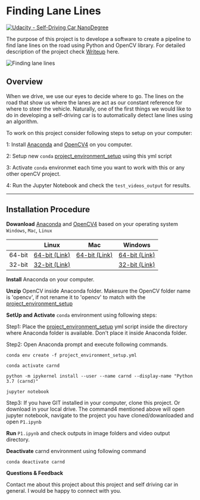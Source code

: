 # Finding Lane Lines
[![Udacity - Self-Driving Car NanoDegree](https://s3.amazonaws.com/udacity-sdc/github/shield-carnd.svg)](http://www.udacity.com/drive)

The purpose of this project is to develope a software to create a pipeline to find lane lines on the road using Python and OpenCV library. For detailed description of the project check [Writeup](https://github.com/snehalmparmar/CarND-LaneLines-P1/blob/master/Writeup.MD) here.

![Finding lane lines](https://github.com/snehalmparmar/CarND-LaneLines-P1/blob/master/Test_OutputVideoDir/solidWhiteRight.gif)

## Overview
When we drive, we use our eyes to decide where to go.  The lines on the road that show us where the lanes are act as our constant reference for where to steer the vehicle.  Naturally, one of the first things we would like to do in developing a self-driving car is to automatically detect lane lines using an algorithm.

To work on this project consider following steps to setup on your computer:

1: Install [Anaconda](https://www.anaconda.com/distribution/) and [OpenCV4](https://sourceforge.net/projects/opencvlibrary/files/4.1.1/opencv-4.1.1-vc14_vc15.exe/download) on you computer.

2: Setup new `conda` [project_environment_setup](https://github.com/snehalmparmar/CarND-LaneLines-P1/blob/master/project_environment_setup.yml) using this yml script

3: Activate `conda` environmet each time you want to work with this or any other openCV project.

4: Run the Jupyter Notebook and check the `test_videos_output` for results.

---

## Installation Procedure

**Dowanload** [Anaconda](https://www.anaconda.com/distribution/) and [OpenCV4](https://sourceforge.net/projects/opencvlibrary/files/4.1.1/opencv-4.1.1-vc14_vc15.exe/download) based on your operating system `Windows`, `Mac`, `Linux`

|        | Linux | Mac | Windows | 
|--------|-------|-----|---------|
| 64-bit | [64-bit (Link)][lin64] | [64-bit (Link)][mac64] | [64-bit (Link)][win64]
| 32-bit | [32-bit (Link)][lin32] |  | [32-bit (Link)][win32]

[win64]: https://www.anaconda.com/distribution/#windows
[win32]: https://www.anaconda.com/distribution/#windows
[mac64]: https://www.anaconda.com/distribution/#macos
[lin64]: https://www.anaconda.com/distribution/#linux
[lin32]: https://www.anaconda.com/distribution/#linux

**Install** Anaconda on your computer.

**Unzip** OpenCV inside Anaconda folder. Makesure the OpenCV folder name is 'opencv', if not rename it to 'opencv' to match with the [project_environment_setup](https://github.com/snehalmparmar/CarND-LaneLines-P1/blob/master/project_environment_setup.yml)

**SetUp and Activate** `conda` environment using following steps:

  Step1: Place the [project_environment_setup](https://github.com/snehalmparmar/CarND-LaneLines-P1/blob/master/project_environment_setup.yml) yml script inside the directory where Anaconda folder is available. Don't place it inside Anaconda folder.
  
  Step2: Open Anaconda prompt and execute following commands.
  
    conda env create -f project_environment_setup.yml
    
    conda activate carnd
    
    python -m ipykernel install --user --name carnd --display-name "Python 3.7 (carnd)"
    
    jupyter notebook
  
  Step3: If you have GIT installed in your computer, clone this project. Or download in your local drive. The command4 mentioned above will open jupyter notebook, navigate to the project you have cloned/dowanloaded and open `P1.ipynb`
  
**Run** `P1.ipynb` and check outputs in image folders and video output directory.

**Deactivate** carnd environment using following command
  
    conda deactivate carnd
    
**Questions & Feedback**

Contact me about this project about this project and self driving car in general. I would be happy to connect with you.
  
